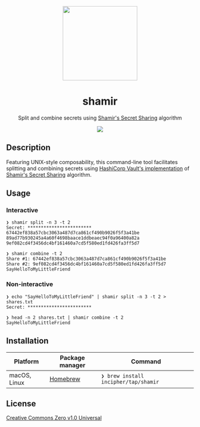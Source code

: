 <div align="center">
  <img src="https://user-images.githubusercontent.com/11808903/112536517-e07bcb00-8dad-11eb-9931-10ad4fe5c1d9.png" width="200"/>

  <h1>shamir</h1>

  <p>Split and combine secrets using <a href="https://en.wikipedia.org/wiki/Shamir%27s_Secret_Sharing">Shamir's Secret Sharing</a> algorithm</p>

  <a href="https://github.com/incipher/shamir/releases/latest">
    <img src="https://img.shields.io/github/release/incipher/shamir.svg?style=for-the-badge" />
  </a>
</div>

## Description

Featuring UNIX-style composability, this command-line tool facilitates splitting and combining secrets using [HashiCorp Vault's implementation](https://github.com/hashicorp/vault/blob/main/shamir/shamir.go) of [Shamir's Secret Sharing](https://en.wikipedia.org/wiki/Shamir%27s_Secret_Sharing) algorithm.

## Usage

### Interactive

```
❯ shamir split -n 3 -t 2
Secret: ************************
67442ef838a57cbc3063a487d7ca861cf490b9026f5f3a41be
89ad77b930245a4a60f4698baace1ddbeaec94f0a96400a82a
9ef082cd4f3456dc4bf161460a7cd5f580ed1fd426fa3ff5d7
```

```
❯ shamir combine -t 2
Share #1: 67442ef838a57cbc3063a487d7ca861cf490b9026f5f3a41be
Share #2: 9ef082cd4f3456dc4bf161460a7cd5f580ed1fd426fa3ff5d7
SayHelloToMyLittleFriend
```

### Non-interactive

```
❯ echo "SayHelloToMyLittleFriend" | shamir split -n 3 -t 2 > shares.txt
Secret: ************************
```

```
❯ head -n 2 shares.txt | shamir combine -t 2
SayHelloToMyLittleFriend
```

## Installation

| Platform     | Package manager                               | Command                              |
| ------------ | --------------------------------------------- | ------------------------------------ |
| macOS, Linux | [Homebrew](https://docs.brew.sh/Installation) | `❯ brew install incipher/tap/shamir` |

## License

<a href="https://creativecommons.org/publicdomain/zero/1.0/">Creative Commons Zero v1.0 Universal</a>
